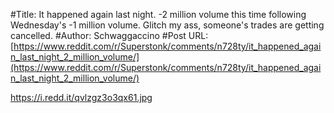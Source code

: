 #Title: It happened again last night. -2 million volume this time following Wednesday's -1 million volume. Glitch my ass, someone's trades are getting cancelled.
#Author: Schwaggaccino
#Post URL: [https://www.reddit.com/r/Superstonk/comments/n728ty/it_happened_again_last_night_2_million_volume/](https://www.reddit.com/r/Superstonk/comments/n728ty/it_happened_again_last_night_2_million_volume/)


https://i.redd.it/qvlzgz3o3qx61.jpg